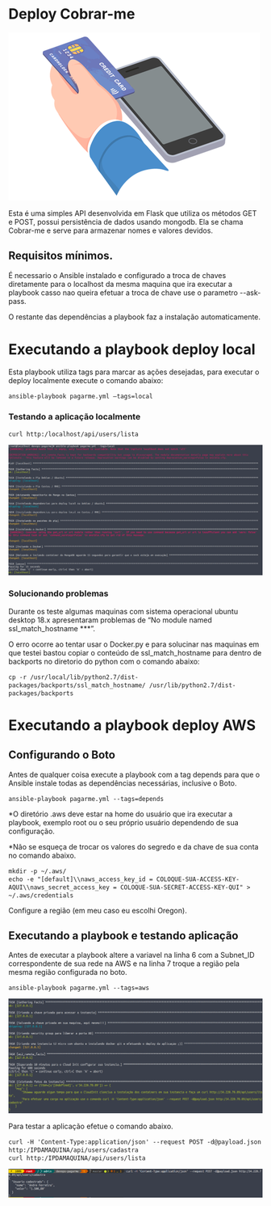 # Deploy Cobrar-me


![Deploy Centos](images/logo.png)

Esta é uma simples API desenvolvida em Flask que utiliza os métodos GET e POST, possui persistência de dados usando mongodb. Ela se chama Cobrar-me e serve para armazenar nomes e valores devidos.

## Requisitos mínimos. 

É necessario o Ansible instalado e configurado a troca de chaves diretamente para o localhost da mesma maquina que ira executar a playbook casso nao queira efetuar a troca de chave use o parametro --ask-pass.

O restante das dependências a playbook faz a instalação automaticamente. 

# Executando a playbook deploy local 

Esta playbook utiliza tags para marcar as ações desejadas, para executar o deploy localmente execute o comando abaixo:
```
ansible-playbook pagarme.yml –tags=local
```

### Testando a aplicação localmente
```
curl http:/localhost/api/users/lista
```

![Deploy Centos](images/image-centos.png)

### Solucionando problemas

Durante os teste algumas maquinas com sistema operacional ubuntu desktop 18.x apresentaram problemas de “No module named ssl_match_hostname ***”. 

O erro ocorre ao tentar usar o Docker.py e para solucinar nas maquinas em que testei bastou copiar o conteúdo de ssl_match_hostname para dentro de backports no diretorio do python com o comando abaixo: 
``` 
cp -r /usr/local/lib/python2.7/dist-packages/backports/ssl_match_hostname/ /usr/lib/python2.7/dist-packages/backports 
```

# Executando a playbook deploy AWS

## Configurando o Boto

Antes de qualquer coisa execute a playbook com a tag depends para que o Ansible instale todas as dependências necessárias, inclusive o Boto.
```
ansible-playbook pagarme.yml --tags=depends
```


*O diretório .aws deve estar na home do usuário que ira executar a playbook, exemplo root ou o seu próprio usuário dependendo de sua configuração.

*Não se esqueça de trocar os valores do segredo e da chave de sua conta no comando abaixo.
```
mkdir -p ~/.aws/
echo -e "[default]\\naws_access_key_id = COLOQUE-SUA-ACCESS-KEY-AQUI\\naws_secret_access_key = COLOQUE-SUA-SECRET-ACCESS-KEY-QUI" > ~/.aws/credentials
```
Configure a região (em meu caso eu escolhi Oregon).

## Executando a playbook e testando aplicação

Antes de executar a playbook altere a variavel na linha 6 com a Subnet_ID correspondente de sua rede na AWS e na linha 7 troque a região pela mesma região configurada no boto.
```
ansible-playbook pagarme.yml --tags=aws
```

![Deploy Centos](images/image-aws.png)

Para testar a aplicação efetue o comando abaixo.
```
curl -H 'Content-Type:application/json' --request POST -d@payload.json http:/IPDAMAQUINA/api/users/cadastra
curl http:/IPDAMAQUINA/api/users/lista
```
![Deploy Centos](images/teste.png)
